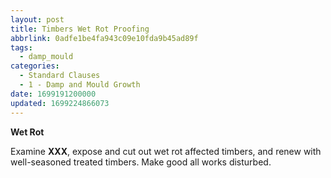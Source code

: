 ```yaml
---
layout: post
title: Timbers Wet Rot Proofing
abbrlink: 0adfe1be4fa943c09e10fda9b45ad89f
tags:
  - damp_mould
categories:
  - Standard Clauses
  - 1 - Damp and Mould Growth
date: 1699191200000
updated: 1699224866073
---
```


**Wet Rot**

Examine **XXX**, expose and cut out wet rot affected timbers, and renew with well-seasoned treated timbers. Make good all works disturbed.

